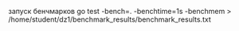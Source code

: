 запуск бенчмарков 
go test -bench=. -benchtime=1s -benchmem > /home/student/dz1/benchmark_results/benchmark_results.txt